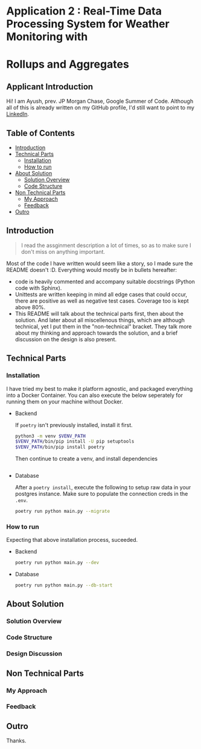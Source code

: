 # Application 2 : Real-Time Data Processing System for Weather Monitoring with
# Rollups and Aggregates


## Applicant Introduction
Hi! I am Ayush, prev. JP Morgan Chase, Google Summer of Code. Although all of
this is already written on my GitHub profile, I'd still want to point to my 
[LinkedIn](https://www.linkedin.com/in/theayushanand/).

## Table of Contents
+ [Introduction](#introduction)
+ [Technical Parts](#technical-parts)
  - [Installation](#installation)
  - [How to run](#how-to-run)
+ [About Solution](#about-solution)
  - [Solution Overview](#solution-overview)
  - [Code Structure](#code-structure)
+ [Non Technical Parts](#non-technical-parts)
  - [My Approach](#my-approach)
  - [Feedback](#feedback)
+ [Outro](#outro)

## Introduction
> I read the assginment description a lot of times, so as to make sure I don't 
> miss on anything important. 


Most of the code I have written would seem like a story, so I made sure the README 
doesn't :D. Everything would mostly be in bullets hereafter:
* code is heavily commented and accompany suitable docstrings (Python code with 
  Sphinx).
* Unittests are written keeping in mind all edge cases that could occur, there are 
  positive as well as negative test cases. Coverage too is kept above 80%.
* This README will talk about the technical parts first, then about the solution.
  And later about all miscellenous things, which are although technical, yet I put
  them in the "non-technical" bracket. They talk more about my thinking and approach
  towards the solution, and a brief discussion on the design is also present.

## Technical Parts
### Installation
I have tried my best to make it platform agnostic, and packaged everything into a 
Docker Container. You can also execute the below seperately for running them on 
your machine without Docker.

+ Backend

    If `poetry` isn't previously installed, install it first. 
    ```bash
    python3 -m venv $VENV_PATH
    $VENV_PATH/bin/pip install -U pip setuptools
    $VENV_PATH/bin/pip install poetry
    ```

    Then continue to create a venv, and install dependencies
    ```bash
    
    ```

+ Database

    After a `poetry install`, execute the following to setup raw data in your 
    postgres instance. Make sure to populate the connection creds in the `.env`.
    ```bash
    poetry run python main.py --migrate
    ```

### How to run
Expecting that above installation process, suceeded.

+ Backend
    ```bash
    poetry run python main.py --dev
    ```
+ Database
    ```bash
    poetry run python main.py --db-start
    ```

## About Solution
### Solution Overview
### Code Structure
### Design Discussion

## Non Technical Parts
### My Approach
### Feedback

## Outro

Thanks.
